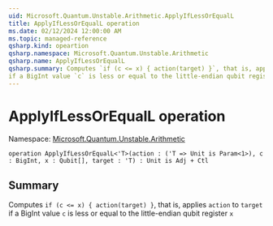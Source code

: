```yaml
---
uid: Microsoft.Quantum.Unstable.Arithmetic.ApplyIfLessOrEqualL
title: ApplyIfLessOrEqualL operation
ms.date: 02/12/2024 12:00:00 AM
ms.topic: managed-reference
qsharp.kind: opeartion
qsharp.namespace: Microsoft.Quantum.Unstable.Arithmetic
qsharp.name: ApplyIfLessOrEqualL
qsharp.summary: Computes `if (c <= x) { action(target) }`, that is, applies `action` to `target`
if a BigInt value `c` is less or equal to the little-endian qubit register `x`
---
```


# ApplyIfLessOrEqualL operation

Namespace: [Microsoft.Quantum.Unstable.Arithmetic](xref:Microsoft.Quantum.Unstable.Arithmetic)

```qsharp
operation ApplyIfLessOrEqualL<'T>(action : ('T => Unit is Param<1>), c : BigInt, x : Qubit[], target : 'T) : Unit is Adj + Ctl
```

## Summary
Computes `if (c <= x) { action(target) }`, that is, applies `action` to `target`
if a BigInt value `c` is less or equal to the little-endian qubit register `x`
